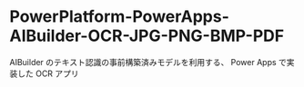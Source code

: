 # PowerPlatform-PowerApps-AIBuilder-OCR-JPG-PNG-BMP-PDF
 AIBuilder のテキスト認識の事前構築済みモデルを利用する、 Power Apps で実装した OCR アプリ

